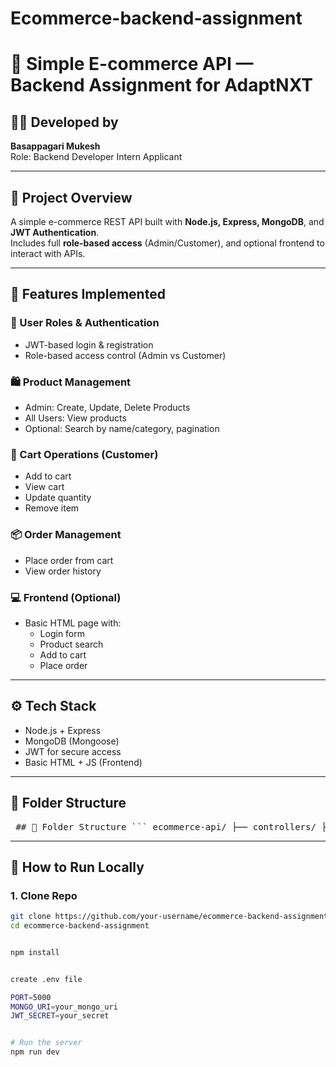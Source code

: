 # Ecommerce-backend-assignment

# 🛒 Simple E-commerce API — Backend Assignment for AdaptNXT

## 👨‍💻 Developed by
**Basappagari Mukesh**  
Role: Backend Developer Intern Applicant

---

## 📌 Project Overview

A simple e-commerce REST API built with **Node.js, Express, MongoDB**, and **JWT Authentication**.  
Includes full **role-based access** (Admin/Customer), and optional frontend to interact with APIs.

---

## 🚀 Features Implemented

### 🔐 User Roles & Authentication
- JWT-based login & registration
- Role-based access control (Admin vs Customer)

### 🛍️ Product Management
- Admin: Create, Update, Delete Products
- All Users: View products
- Optional: Search by name/category, pagination

### 🛒 Cart Operations (Customer)
- Add to cart
- View cart
- Update quantity
- Remove item

### 📦 Order Management
- Place order from cart
- View order history

### 💻 Frontend (Optional)
- Basic HTML page with:
  - Login form
  - Product search
  - Add to cart
  - Place order

---

## ⚙️ Tech Stack

- Node.js + Express
- MongoDB (Mongoose)
- JWT for secure access
- Basic HTML + JS (Frontend)

---

## 📁 Folder Structure



 <pre> ## 📁 Folder Structure ``` ecommerce-api/ ├── controllers/ ├── models/ ├── routes/ ├── middleware/ ├── frontend/ │ └── index.html ├── .env (ignored) ├── .gitignore ├── server.js └── README.md ``` </pre>


---

## 🧪 How to Run Locally

### 1. Clone Repo

```bash
git clone https://github.com/your-username/ecommerce-backend-assignment.git
cd ecommerce-backend-assignment


npm install


create .env file

PORT=5000
MONGO_URI=your_mongo_uri
JWT_SECRET=your_secret


# Run the server
npm run dev



